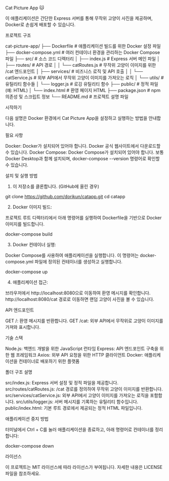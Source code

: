 Cat Picture App 🐱

이 애플리케이션은 간단한 Express 서버를 통해 무작위 고양이 사진을 제공하며, Docker로 손쉽게 배포할 수 있습니다.

프로젝트 구조

cat-picture-app/
├── Dockerfile               # 애플리케이션 빌드를 위한 Docker 설정 파일
├── docker-compose.yml       # 여러 컨테이너 환경을 관리하는 Docker Compose 파일
├── src/                     # 소스 코드 디렉터리
│   ├── index.js             # Express 서버 메인 파일
│   ├── routes/              # API 경로
│   │   └── catRoutes.js     # 무작위 고양이 이미지를 위한 /cat 엔드포인트
│   ├── services/            # 비즈니스 로직 및 API 호출
│   │   └── catService.js    # 외부 API에서 무작위 고양이 이미지를 가져오는 로직
│   └── utils/               # 유틸리티 함수들
│       └── logger.js        # 로깅 유틸리티 함수
├── public/                  # 정적 파일 (예: HTML)
│   └── index.html           # 환영 페이지 HTML
├── package.json             # npm 의존성 및 스크립트 정보
└── README.md                # 프로젝트 설명 파일

시작하기

다음 설명은 Docker 환경에서 Cat Picture App을 설정하고 실행하는 방법을 안내합니다.

필요 사항

Docker: Docker가 설치되어 있어야 합니다. Docker 공식 웹사이트에서 다운로드할 수 있습니다.
Docker Compose: Docker Compose가 설치되어 있어야 합니다. 보통 Docker Desktop과 함께 설치되며, docker-compose --version 명령어로 확인할 수 있습니다.

설치 및 실행 방법

1. 이 저장소를 클론합니다. (GitHub에 올린 경우)

git clone https://github.com/dorikun/catapp.git
cd catapp

2. Docker 이미지 빌드:

프로젝트 루트 디렉터리에서 아래 명령어를 실행하여 Dockerfile을 기반으로 Docker 이미지를 빌드합니다.

docker-compose build

3. Docker 컨테이너 실행:

Docker Compose를 사용하여 애플리케이션을 실행합니다. 이 명령어는 docker-compose.yml 파일에 정의된 컨테이너를 생성하고 실행합니다.

docker-compose up

4. 애플리케이션 접근:

브라우저에서 http://localhost:8080으로 이동하여 환영 메시지를 확인합니다.
http://localhost:8080/cat 경로로 이동하면 랜덤 고양이 사진을 볼 수 있습니다.

API 엔드포인트

GET /: 환영 메시지를 반환합니다.
GET /cat: 외부 API에서 무작위로 고양이 이미지를 가져와 표시합니다.

기술 스택

Node.js: 백엔드 개발을 위한 JavaScript 런타임
Express: API 엔드포인트 구축을 위한 웹 프레임워크
Axios: 외부 API 요청을 위한 HTTP 클라이언트
Docker: 애플리케이션을 컨테이너로 배포하기 위한 플랫폼

폴더 구조 설명

src/index.js: Express 서버 설정 및 정적 파일을 제공합니다.
src/routes/catRoutes.js: /cat 경로를 정의하여 무작위 고양이 이미지를 반환합니다.
src/services/catService.js: 외부 API에서 고양이 이미지를 가져오는 로직을 포함합니다.
src/utils/logger.js: 서버 메시지를 기록하는 유틸리티 함수입니다.
public/index.html: 기본 루트 경로에서 제공되는 정적 HTML 파일입니다.

애플리케이션 중지 방법

터미널에서 Ctrl + C를 눌러 애플리케이션을 종료하고, 아래 명령어로 컨테이너를 정리합니다:

docker-compose down

라이선스

이 프로젝트는 MIT 라이선스에 따라 라이선스가 부여됩니다. 자세한 내용은 LICENSE 파일을 참조하세요.
